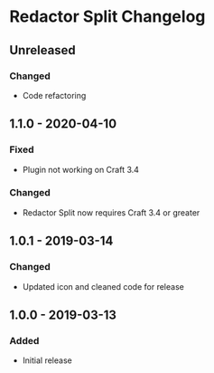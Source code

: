 # Redactor Split Changelog
## Unreleased
### Changed
- Code refactoring

## 1.1.0 - 2020-04-10
### Fixed
- Plugin not working on Craft 3.4

### Changed
- Redactor Split now requires Craft 3.4 or greater

## 1.0.1 - 2019-03-14
### Changed
- Updated icon and cleaned code for release

## 1.0.0 - 2019-03-13
### Added
- Initial release
